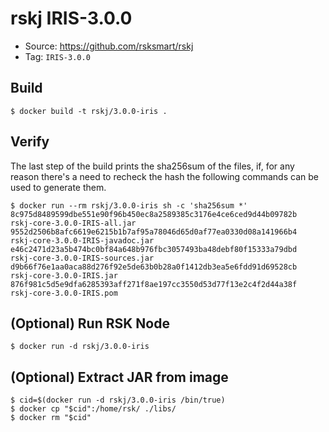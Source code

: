 # rskj IRIS-3.0.0

* Source: https://github.com/rsksmart/rskj
* Tag: `IRIS-3.0.0`

## Build

```
$ docker build -t rskj/3.0.0-iris .
```

## Verify

The last step of the build prints the sha256sum of the files, if, for any reason there's a need to recheck the hash the following commands can be used to generate them.

```
$ docker run --rm rskj/3.0.0-iris sh -c 'sha256sum *'
8c975d8489599dbe551e90f96b450ec8a2589385c3176e4ce6ced9d44b09782b  rskj-core-3.0.0-IRIS-all.jar
9552d2506b8afc6619e6215b1b7af95a78046d65d0af77ea0330d08a141966b4  rskj-core-3.0.0-IRIS-javadoc.jar
e46c2471d23a5b474bc0bf84a648b976fbc3057493ba48debf80f15333a79dbd  rskj-core-3.0.0-IRIS-sources.jar
d9b66f76e1aa0aca88d276f92e5de63b0b28a0f1412db3ea5e6fdd91d69528cb  rskj-core-3.0.0-IRIS.jar
876f981c5d5e9dfa6285393aff271f8ae197cc3550d53d77f13e2c4f2d44a38f  rskj-core-3.0.0-IRIS.pom
```
## (Optional) Run RSK Node
```
$ docker run -d rskj/3.0.0-iris
```

## (Optional) Extract JAR from image

```
$ cid=$(docker run -d rskj/3.0.0-iris /bin/true)
$ docker cp "$cid":/home/rsk/ ./libs/
$ docker rm "$cid"
```
